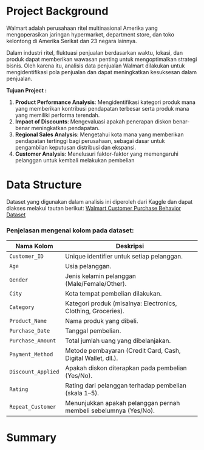 # Project Background

Walmart adalah perusahaan ritel multinasional Amerika yang mengoperasikan jaringan hypermarket, department store, dan toko kelontong di Amerika Serikat dan 23 negara lainnya.

Dalam industri ritel, fluktuasi penjualan berdasarkan waktu, lokasi, dan produk dapat memberikan wawasan penting untuk mengoptimalkan strategi bisnis. Oleh karena itu, analisis data penjualan Walmart dilakukan untuk mengidentifikasi pola penjualan dan dapat meningkatkan kesuksesan dalam penjualan.

**Tujuan Project :**
1. **Product Performance Analysis**: Mengidentifikasi kategori produk mana yang memberikan kontribusi pendapatan terbesar serta produk mana yang
memiliki performa terendah.
2. **Impact of Discounts**: Mengevaluasi apakah penerapan diskon benar-benar meningkatkan pendapatan.
3. **Regional Sales Analysis**: Mengetahui kota mana yang memberikan pendapatan tertinggi bagi perusahaan, sebagai dasar untuk pengambilan
keputusan distribusi dan ekspansi.
4. **Customer Analysis**: Menelusuri faktor-faktor yang memengaruhi pelanggan untuk kembali melakukan pembelian

# Data Structure
Dataset yang digunakan dalam analisis ini diperoleh dari Kaggle dan dapat diakses melakui tautan berikut: [Walmart Customer Purchase Behavior Dataset](https://www.kaggle.com/datasets/logiccraftbyhimanshi/walmart-customer-purchase-behavior-dataset)

### Penjelasan mengenai kolom pada dataset:
| Nama Kolom         | Deskripsi                                                                 |
|--------------------|---------------------------------------------------------------------------|
| `Customer_ID`      | Unique identifier untuk setiap pelanggan.                                 |
| `Age`              | Usia pelanggan.                                                           |
| `Gender`           | Jenis kelamin pelanggan (Male/Female/Other).                             |
| `City`             | Kota tempat pembelian dilakukan.                                          |
| `Category`         | Kategori produk (misalnya: Electronics, Clothing, Groceries).             |
| `Product_Name`     | Nama produk yang dibeli.                                                  |
| `Purchase_Date`    | Tanggal pembelian.                                                        |
| `Purchase_Amount`  | Total jumlah uang yang dibelanjakan.                                     |
| `Payment_Method`   | Metode pembayaran (Credit Card, Cash, Digital Wallet, dll.).              |
| `Discount_Applied` | Apakah diskon diterapkan pada pembelian (Yes/No).                        |
| `Rating`           | Rating dari pelanggan terhadap pembelian (skala 1–5).                     |
| `Repeat_Customer`  | Menunjukkan apakah pelanggan pernah membeli sebelumnya (Yes/No).          |

# Summary